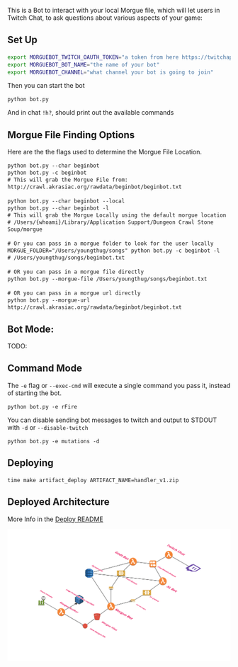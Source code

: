 This is a Bot to interact with your local Morgue file, which will let users in Twitch Chat, to ask questions about various aspects of your game:

## Set Up

```bash
export MORGUEBOT_TWITCH_OAUTH_TOKEN="a token from here https://twitchapps.com/tmi/"
export MORGUEBOT_BOT_NAME="the name of your bot"
export MORGUEBOT_CHANNEL="what channel your bot is going to join"
```

Then you can start the bot
```
python bot.py
```

And in chat `!h?`, should print out the available commands

## Morgue File Finding Options

Here are the the flags used to determine the Morgue File Location.
```
python bot.py --char beginbot
python bot.py -c beginbot
# This will grab the Morgue File from: http://crawl.akrasiac.org/rawdata/beginbot/beginbot.txt

python bot.py --char beginbot --local
python bot.py --char beginbot -l
# This will grab the Morgue Locally using the default morgue location
# /Users/{whoami}/Library/Application Support/Dungeon Crawl Stone Soup/morgue

# Or you can pass in a morgue folder to look for the user locally
MORGUE_FOLDER="/Users/youngthug/songs" python bot.py -c beginbot -l
# /Users/youngthug/songs/beginbot.txt

# OR you can pass in a morgue file directly
python bot.py --morgue-file /Users/youngthug/songs/beginbot.txt

# OR you can pass in a morgue url directly
python bot.py --morgue-url http://crawl.akrasiac.org/rawdata/beginbot/beginbot.txt
```

## Bot Mode:

TODO:

## Command Mode

The `-e` flag or `--exec-cmd` will execute a single command you pass it, instead of starting the bot.
```
python bot.py -e rFire
```

You can disable sending bot messages to twitch and output to STDOUT with `-d` or `--disable-twitch`

```
python bot.py -e mutations -d
```

## Deploying

```
time make artifact_deploy ARTIFACT_NAME=handler_v1.zip 
```

## Deployed Architecture

More Info in the [Deploy README](deploy/README.md)

![Morguebot](images/MorgueArch.png)
